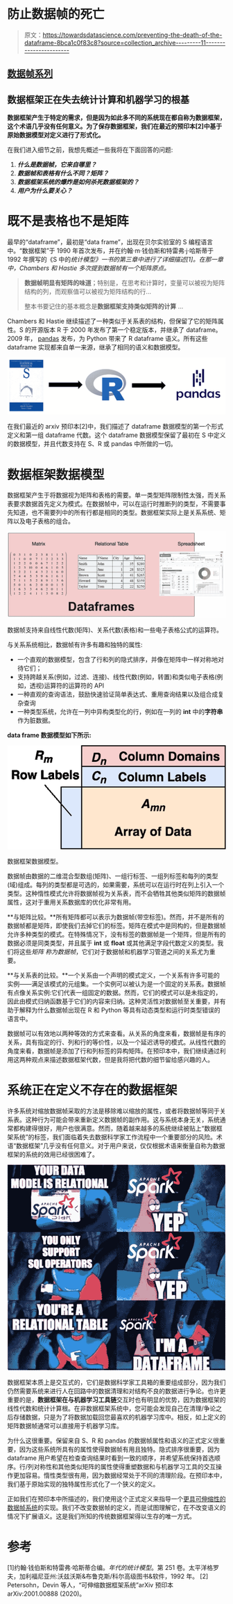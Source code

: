 # 防止数据帧的死亡

> 原文：<https://towardsdatascience.com/preventing-the-death-of-the-dataframe-8bca1c0f83c8?source=collection_archive---------11----------------------->

## [数据帧系列](https://medium.com/tag/the-dataframe-series)

## **数据框架正在失去统计计算和机器学习的根基**

**数据框架产生于特定的需求，但是因为如此多不同的系统现在都自称为数据框架，这个术语几乎没有任何意义。为了保存数据框架，我们在最近的预印本[2]中基于原始数据模型对定义进行了形式化。**

在我们进入细节之前，我想先概述一些我将在下面回答的问题:

1.  ***什么是数据帧，它来自哪里？***
2.  ***数据帧和表格有什么不同？矩阵？***
3.  ***数据框架系统的爆炸是如何杀死数据框架的？***
4.  ***用户为什么要关心？***

# **既不是表格也不是矩阵**

最早的“dataframe”，最初是“data frame”，出现在贝尔实验室的 S 编程语言中。“数据框架”于 1990 年首次发布，并在约翰·m·钱伯斯和特雷弗·j·哈斯蒂于 1992 年撰写的《S 中的*统计模型》一书的第三章中进行了详细描述[1]。在那一章中，Chambers 和 Hastie 多次提到数据帧有一个矩阵原点。*

> **数据帧明显有矩阵的味道**；特别是，在思考和计算时，变量可以被视为矩阵结构的列，而观察值可以被视为矩阵结构的行…
> 
> 整本书要记住的基本概念是**数据框架支持类似矩阵的计算** …

Chambers 和 Hastie 继续描述了一种类似于关系表的结构，但保留了它的矩阵属性。S 的开源版本 R 于 2000 年发布了第一个稳定版本，并继承了 dataframe。2009 年， [pandas](https://pandas.pydata.org/pandas-docs/stable/index.html) 发布，为 Python 带来了 R dataframe 语义。所有这些 dataframe 实现都来自单一来源，继承了相同的语义和数据模型。

![](img/86235a9c15a89eba0e4dad436e4d7450.png)

在我们最近的 arxiv 预印本[2]中，我们描述了 dataframe 数据模型的第一个形式定义和第一组 dataframe 代数。这个 dataframe 数据模型保留了最初在 S 中定义的数据模型，并且代数支持在 S、R 或 pandas 中所做的一切。

# 数据框架数据模型

数据框架产生于将数据视为矩阵和表格的需要。单一类型矩阵限制性太强，而关系表要求数据首先定义为模式。在数据帧中，可以在运行时推断列的类型，不需要事先知道，也不需要列中的所有行都是相同的类型。数据框架实际上是关系系统、矩阵以及电子表格的组合。

![](img/aa02d767c668f77a12283f12663d1cc2.png)

数据帧支持来自线性代数(矩阵)、关系代数(表格)和一些电子表格公式的运算符。

与关系系统相比，数据帧有许多有趣和独特的属性:

*   一个直观的数据模型，包含了行和列的隐式排序，并像在矩阵中一样对称地对待它们；
*   支持跨越关系(例如，过滤、连接)、线性代数(例如，转置)和类似电子表格(例如，透视)运算符的运算符的 API
*   一种直观的查询语法，鼓励快速验证简单表达式、重用查询结果以及组合成复杂查询
*   一种类型系统，允许在一列中异构类型化的行，例如在一列的 **int** 中的**字符串**作为脏数据。

**data frame 数据模型如下所示:**

![](img/bba1ac7833b9b0468e821ecdb347833f.png)

数据框架数据模型。

数据帧由数据的二维混合型数组(矩阵)、一组行标签、一组列标签和每列的类型(域)组成。每列的类型都是可选的，如果需要，系统可以在运行时在列上引入一个类型。这种惰性模式允许将数据帧视为关系表，而不会牺牲其他类似矩阵的数据帧属性，这对于重用关系数据库的优化非常有用。

**与矩阵比较。**所有矩阵都可以表示为数据帧(带空标签)。然而，并不是所有的数据帧都是矩阵，即使我们去掉它们的标签。矩阵在模式中是同构的，但是数据帧允许多种类型的模式。在特殊情况下，没有标签的数据帧是一个矩阵，但是所有的数据必须是同类类型，并且属于 **int** 或 **float** 或其他满足字段代数定义的类型。我们将这些*矩阵* *称为数据帧*，它们对于数据帧和机器学习管道之间的关系尤为重要。

**与关系表的比较。**一个关系由一个声明的模式定义，一个关系有许多可能的实例——满足该模式的元组集。一个实例可以被认为是一个固定的关系表。数据帧有点像关系实例:它们代表一组固定的数据。然而，它们的模式可以是未指定的，因此由模式归纳函数基于它们的内容来归纳。这种灵活性对数据帧至关重要，并有助于解释为什么数据帧出现在 R 和 Python 等具有动态类型和运行时类型错误的语言中。

数据帧可以有效地以两种等效的方式来查看。从关系的角度来看，数据帧是有序的关系，具有指定的行、列和行的等价性，以及一个延迟诱导的模式。从线性代数的角度来看，数据帧是添加了行和列标签的异构矩阵。在预印本中，我们继续通过利用这两种观点来描述数据框架代数，但是我将把代数的细节留给感兴趣的人。

# 系统正在定义不存在的数据框架

许多系统对缩放数据帧采取的方法是移除难以缩放的属性，或者将数据帧等同于关系表。这种行为可能会带来重新定义数据帧的副作用。这与系统本身无关，系统通常都构建得很好，用户也很满意。然而，随着越来越多的系统继续被贴上“数据框架系统”的标签，我们面临着失去数据科学家工作流程中一个重要部分的风险。术语“数据框架”几乎没有任何意义。对于用户来说，仅仅根据术语来衡量自称为数据框架的系统的效用已经很困难了。

![](img/ded15ca869441dd95641643cf92aad6b.png)

数据框架本质上是交互式的，它们是数据科学家工具箱的重要组成部分，因为我们仍然需要系统来进行人在回路中的数据清理和对结构不良的数据进行争论。也许更重要的是，**数据框架在与机器学习工具链**交互时也有明显的优势，因为数据框架的线性代数和统计计算根。在非数据框架系统中，您可能会发现自己在清理/争论之后存储数据，只是为了将数据加载回您最喜欢的机器学习库中。相反，如上定义的矩阵数据帧通常可以直接用于机器学习库。

为什么这很重要。保留来自 S、R 和 pandas 的数据帧属性和语义的正式定义很重要，因为这些系统所具有的属性使得数据帧有用且独特。隐式排序很重要，因为 dataframe 用户希望在检查查询结果时看到一致的顺序，并希望系统保持首选顺序。行/列对称性和其他类似矩阵的属性使得重塑数据和与机器学习工具的交互操作更加容易。惰性类型很有用，因为数据经常处于不同的清理阶段。在预印本中，我们基于原始实现的独特属性形式化了一个狭义的定义。

正如我们在预印本中所描述的，我们使用这个正式定义来指导一个[更具可伸缩性的数据帧系统](https://github.com/modin-project/modin)的实现。我们不改变数据帧的定义，而是试图理解它，在不改变语义的情况下扩展语义。这是我们所知的传统数据框架得以生存的唯一方式。

# 参考

[1]约翰·钱伯斯和特雷弗·哈斯蒂合编。*年代的统计模型*。第 251 卷。太平洋格罗夫，加利福尼亚州:沃兹沃斯&布鲁克斯/科尔高级图书&软件，1992 年。
[2] Petersohn，Devin 等人，“可伸缩数据框架系统”arXiv 预印本 arXiv:2001.00888 (2020)。